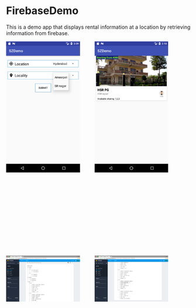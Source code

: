 # FirebaseDemo
This is a demo app that displays rental information at a location by retrieving information from firebase.

<img src="screens/Screenshot_1530112172.png" width="40%"><img height="350" hspace="20"/><img src="screens/Screenshot_1530112236.png" width="40%">
<img src="screens/db_ss1.png" width="40%"><img height="350" hspace="20"/><img src="screens/db_ss2.png" width="40%">
